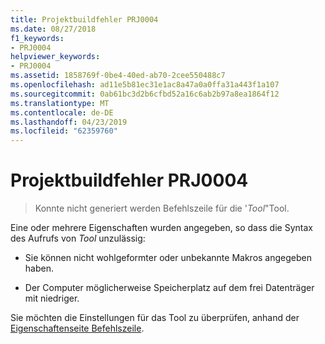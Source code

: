 ```yaml
---
title: Projektbuildfehler PRJ0004
ms.date: 08/27/2018
f1_keywords:
- PRJ0004
helpviewer_keywords:
- PRJ0004
ms.assetid: 1858769f-0be4-40ed-ab70-2cee550488c7
ms.openlocfilehash: ad11e5b81ec31e1ac8a47a0a0ffa31a443f1a107
ms.sourcegitcommit: 0ab61bc3d2b6cfbd52a16c6ab2b97a8ea1864f12
ms.translationtype: MT
ms.contentlocale: de-DE
ms.lasthandoff: 04/23/2019
ms.locfileid: "62359760"
---
```

# <a name="project-build-error-prj0004"></a>Projektbuildfehler PRJ0004

> Konnte nicht generiert werden Befehlszeile für die '*Tool*"Tool.

Eine oder mehrere Eigenschaften wurden angegeben, so dass die Syntax des Aufrufs von *Tool* unzulässig:

- Sie können nicht wohlgeformter oder unbekannte Makros angegeben haben.

- Der Computer möglicherweise Speicherplatz auf dem frei Datenträger mit niedriger.

Sie möchten die Einstellungen für das Tool zu überprüfen, anhand der [Eigenschaftenseite Befehlszeile](../../build/reference/command-line-property-pages.md).